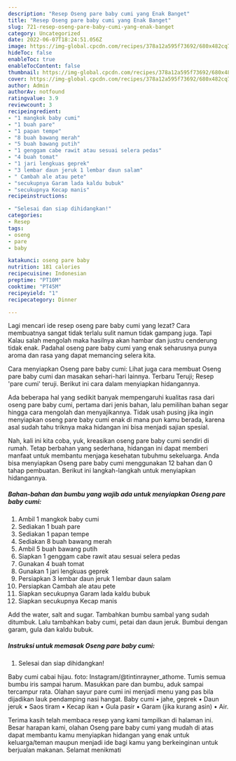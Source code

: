 ```yaml
---
description: "Resep Oseng pare baby cumi yang Enak Banget"
title: "Resep Oseng pare baby cumi yang Enak Banget"
slug: 721-resep-oseng-pare-baby-cumi-yang-enak-banget
category: Uncategorized
date: 2022-06-07T18:24:51.056Z
image: https://img-global.cpcdn.com/recipes/378a12a595f73692/680x482cq70/oseng-pare-baby-cumi-foto-resep-utama.jpg
hideToc: false
enableToc: true
enableTocContent: false
thumbnail: https://img-global.cpcdn.com/recipes/378a12a595f73692/680x482cq70/oseng-pare-baby-cumi-foto-resep-utama.jpg
cover: https://img-global.cpcdn.com/recipes/378a12a595f73692/680x482cq70/oseng-pare-baby-cumi-foto-resep-utama.jpg
author: Admin
authorAv: notfound
ratingvalue: 3.9
reviewcount: 3
recipeingredient:
- "1 mangkok baby cumi"
- "1 buah pare"
- "1 papan tempe"
- "8 buah bawang merah"
- "5 buah bawang putih"
- "1 genggam cabe rawit atau sesuai selera pedas"
- "4 buah tomat"
- "1 jari lengkuas geprek"
- "3 lembar daun jeruk 1 lembar daun salam"
- " Cambah ale atau pete"
- "secukupnya Garam lada kaldu bubuk"
- "secukupnya Kecap manis"
recipeinstructions:

- "Selesai dan siap dihidangkan!"
categories:
- Resep
tags:
- oseng
- pare
- baby

katakunci: oseng pare baby 
nutrition: 181 calories
recipecuisine: Indonesian
preptime: "PT10M"
cooktime: "PT45M"
recipeyield: "1"
recipecategory: Dinner

---
```



Lagi mencari ide resep oseng pare baby cumi yang lezat? Cara membuatnya sangat tidak terlalu sulit namun tidak gampang juga. Tapi Kalau salah mengolah maka hasilnya akan hambar dan justru cenderung tidak enak. Padahal oseng pare baby cumi yang enak seharusnya punya aroma dan rasa yang dapat memancing selera kita.


Cara menyiapkan Oseng pare baby cumi: Lihat juga cara membuat Oseng pare baby cumi dan masakan sehari-hari lainnya. Terbaru Teruji; Resep &#39;pare cumi&#39; teruji. Berikut ini cara dalam menyiapkan hidangannya.

Ada beberapa hal yang sedikit banyak mempengaruhi kualitas rasa dari oseng pare baby cumi, pertama dari jenis bahan, lalu pemilihan bahan segar hingga cara mengolah dan menyajikannya. Tidak usah pusing jika ingin menyiapkan oseng pare baby cumi enak di mana pun kamu berada, karena asal sudah tahu triknya maka hidangan ini bisa menjadi sajian spesial.


Nah, kali ini kita coba, yuk, kreasikan oseng pare baby cumi sendiri di rumah. Tetap berbahan yang sederhana, hidangan ini dapat memberi manfaat untuk membantu menjaga kesehatan tubuhmu sekeluarga. Anda bisa menyiapkan Oseng pare baby cumi menggunakan 12 bahan dan 0 tahap pembuatan. Berikut ini langkah-langkah untuk menyiapkan hidangannya.

<!--inarticleads1-->

##### Bahan-bahan dan bumbu yang wajib ada untuk menyiapkan Oseng pare baby cumi:

1. Ambil 1 mangkok baby cumi
1. Sediakan 1 buah pare
1. Sediakan 1 papan tempe
1. Sediakan 8 buah bawang merah
1. Ambil 5 buah bawang putih
1. Siapkan 1 genggam cabe rawit atau sesuai selera pedas
1. Gunakan 4 buah tomat
1. Gunakan 1 jari lengkuas geprek
1. Persiapkan 3 lembar daun jeruk 1 lembar daun salam
1. Persiapkan  Cambah ale atau pete
1. Siapkan secukupnya Garam lada kaldu bubuk
1. Siapkan secukupnya Kecap manis


Add the water, salt and sugar. Tambahkan bumbu sambal yang sudah ditumbuk. Lalu tambahkan baby cumi, petai dan daun jeruk. Bumbui dengan garam, gula dan kaldu bubuk. 

<!--inarticleads2-->

##### Instruksi untuk memasak Oseng pare baby cumi:


1. Selesai dan siap dihidangkan!

Baby cumi cabai hijau. foto: Instagram/@tintinrayner_athome. Tumis semua bumbu iris sampai harum. Masukkan pare dan bumbu, aduk sampai tercampur rata. Olahan sayur pare cumi ini menjadi menu yang pas bila dijadikan lauk pendamping nasi hangat. Baby cumi • jahe, geprek • Daun jeruk • Saos tiram • Kecap ikan • Gula pasir • Garam (jika kurang asin) • Air. 

Terima kasih telah membaca resep yang kami tampilkan di halaman ini. Besar harapan kami, olahan Oseng pare baby cumi yang mudah di atas dapat membantu kamu menyiapkan hidangan yang enak untuk keluarga/teman maupun menjadi ide bagi kamu yang berkeinginan untuk berjualan makanan. Selamat menikmati
